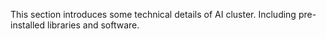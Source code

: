 This section introduces some technical details of AI cluster. Including pre-installed libraries and software. 

